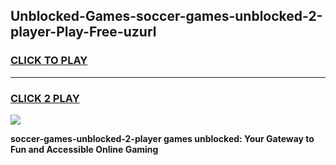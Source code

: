
## Unblocked-Games-soccer-games-unblocked-2-player-Play-Free-uzurl
<h3>
<a href="https://premium76.site?title=soccer-games-unblocked-2-player&ref=23A">CLICK TO PLAY</a></h3>
<hr>

<h3>
<a href="https://premium76.site?title=soccer-games-unblocked-2-player&ref=23A">CLICK 2 PLAY</a>
  
</h3>

<a href="https://premium76.site?title=soccer-games-unblocked-2-player&ref=23A"><img src="https://clearcache.store/games.png"></a>


**soccer-games-unblocked-2-player games unblocked: Your Gateway to Fun and Accessible Online Gaming**
